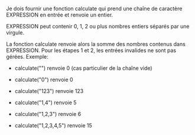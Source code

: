 Je dois fournir une fonction calculate qui prend une chaîne de caractère EXPRESSION en entrée et renvoie un entier.

EXPRESSION peut contenir 0, 1, 2 ou plus nombres entiers séparés par une virgule. 

La fonction calculate renvoie alors la somme des nombres contenus dans EXPRESSION.
Pour les étapes 1 et 2, les entrées invalides ne sont pas gérées.
Exemple: 

- calculate("") renvoie 0 (cas particulier de la chaîne vide)

- calculate("0") renvoie 0

- calculate("123") renvoie 123

- calculate("1,4") renvoie 5

- calculate("1,2,3") renvoie 6

- calculate("1,2,3,4,5") renvoie 15